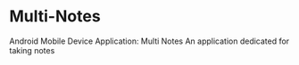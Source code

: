 # Multi-Notes

Android Mobile Device Application: Multi Notes
An application dedicated for taking notes
